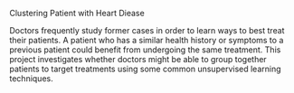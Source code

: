 Clustering Patient with Heart Diease

Doctors frequently study former cases in order to learn ways to best treat their patients. A patient who has a similar health history or symptoms to a previous patient could benefit from undergoing the same treatment. This project investigates whether doctors might be able to group together patients to target treatments using some common unsupervised learning techniques.
